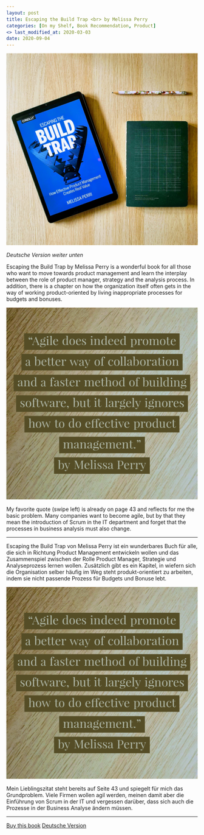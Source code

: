 ```yaml
---
layout: post
title: Escaping the Build Trap <br> by Melissa Perry
categories: [On my Shelf, Book Recommendation, Product]
<> last_modified_at: 2020-03-03
date: 2020-09-04
---
```


<img class="article-pic" src="../images/books_quotes/20200902_131549.jpg" />

*Deutsche Version weiter unten*

Escaping the Build Trap by Melissa Perry is a wonderful book for all those who want to move towards product management and learn the interplay between the role of product manager, strategy and the analysis process. In addition, there is a chapter on how the organization itself often gets in the way of working product-oriented by living inappropriate processes for budgets and bonuses.

<img class="article-pic" src="../images/books_quotes/Adobe_Post_20200902_1344450.07689372118715376.png" />

My favorite quote (swipe left) is already on page 43 and reflects for me the basic problem. Many companies want to become agile, but by that they mean the introduction of Scrum in the IT department and forget that the processes in business analysis must also change.

---

Escaping the Build Trap von Melissa Perry ist ein wunderbares Buch für alle, die sich in Richtung Product Management entwickeln wollen und das Zusammenspiel zwischen der Rolle Product Manager, Strategie und Analyseprozess lernen wollen. Zusätzlich gibt es ein Kapitel, in wiefern sich die Organisation selber häufig im Weg steht produkt-orientiert zu arbeiten, indem sie nicht passende Prozess für Budgets und Bonuse lebt.

<img class="article-pic" src="../images/books_quotes/Adobe_Post_20200902_1344450.07689372118715376.png" />

Mein Lieblingszitat steht bereits auf Seite 43 und spiegelt für mich das Grundproblem. Viele Firmen wollen agil werden, meinen damit aber die Einführung von Scrum in der IT und vergessen darüber, dass sich auch die Prozesse in der Business Analyse ändern müssen.

---

[Buy this book](https://www.amazon.com/-/de/Rising-Strong-Ability-Transforms-Parent/dp/081298580X/ref=sr_1_5?__mk_de_DE=%C3%85M%C3%85%C5%BD%C3%95%C3%91&dchild=1&keywords=brene+brown&qid=1591641857&sr=8-5)
[Deutsche Version](https://www.amazon.de/Raus-aus-Feature-Falle-effektives-Produktmanagement/dp/3960091206/ref=sr_1_2?__mk_de_DE=%C3%85M%C3%85%C5%BD%C3%95%C3%91&crid=2HI8FW6L8QW42&dchild=1&keywords=escaping+the+build+trap&qid=1599223180&sprefix=escaping+the%2Caps%2C159&sr=8-2)
